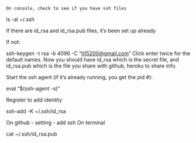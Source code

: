     On console, check to see if you have ssh files

ls -al ~/.ssh

If there are id_rsa and id_rsa.pub files, it’s been set up already

If not:

ssh-keygen -t rsa -b 4096 -C “h15200@gmail.com”
Click enter twice for the default names. Now you should have id_rsa which is the secret file, and id_rsa.pub which is the file you share with github, heroku to share info.

Start the ssh agent (if it’s already running, you get the pid #):

eval “\$(ssh-agent -s)”

Register to add identity

ssh-add -K ~/.ssh/id_rsa

On github - setting - add ssh
On terminal

cat ~/.ssh/id_rsa.pub
